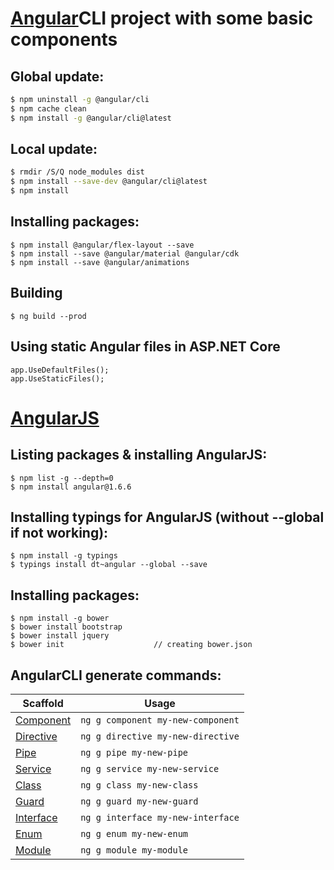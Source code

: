 # [Angular]CLI project with some basic components

## Global update:
```sh
$ npm uninstall -g @angular/cli
$ npm cache clean
$ npm install -g @angular/cli@latest
```

## Local update:
```sh
$ rmdir /S/Q node_modules dist
$ npm install --save-dev @angular/cli@latest
$ npm install
```

## Installing packages:
```npm
$ npm install @angular/flex-layout --save
$ npm install --save @angular/material @angular/cdk
$ npm install --save @angular/animations
```

## Building
```npm
$ ng build --prod
```

## Using static Angular files in ASP.NET Core
```
app.UseDefaultFiles();
app.UseStaticFiles();
```

# [AngularJS]

## Listing packages & installing AngularJS:
```npm
$ npm list -g --depth=0
$ npm install angular@1.6.6
```

## Installing typings for AngularJS (without --global if not working):
```
$ npm install -g typings
$ typings install dt~angular --global --save
```

## Installing packages:
```
$ npm install -g bower
$ bower install bootstrap
$ bower install jquery
$ bower init                    // creating bower.json
```

## AngularCLI generate commands:
Scaffold  | Usage
---       | ---
[Component](https://github.com/angular/angular-cli/wiki/generate-component) | `ng g component my-new-component`
[Directive](https://github.com/angular/angular-cli/wiki/generate-directive) | `ng g directive my-new-directive`
[Pipe](https://github.com/angular/angular-cli/wiki/generate-pipe)           | `ng g pipe my-new-pipe`
[Service](https://github.com/angular/angular-cli/wiki/generate-service)     | `ng g service my-new-service`
[Class](https://github.com/angular/angular-cli/wiki/generate-class)         | `ng g class my-new-class`
[Guard](https://github.com/angular/angular-cli/wiki/generate-guard)         | `ng g guard my-new-guard`
[Interface](https://github.com/angular/angular-cli/wiki/generate-interface) | `ng g interface my-new-interface`
[Enum](https://github.com/angular/angular-cli/wiki/generate-enum)           | `ng g enum my-new-enum`
[Module](https://github.com/angular/angular-cli/wiki/generate-module)       | `ng g module my-module`


[Angular]: <https://angular.io>
[AngularJS]: <https://angularjs.org/>

